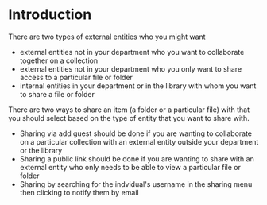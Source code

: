 # Introduction

There are two types of external entities who you might want

- external entities not in your department who you want to collaborate together on a collection
- external entities not in your department who you only want to share access to a particular file or folder
- internal entities in your department or in the library with whom you want to share a file or folder

There are two ways to share an item (a folder or a particular file) with that you should select based on the type of entity that you want to share with.

- Sharing via add guest should be done if you are wanting to collaborate on a particular collection with an external entity outside your department or the library
- Sharing a public link should be done if you are wanting to share with an external entity who only needs to be able to view a particular file or folder
- Sharing by searching for the indvidual's username in the sharing menu then clicking to notify them by email
